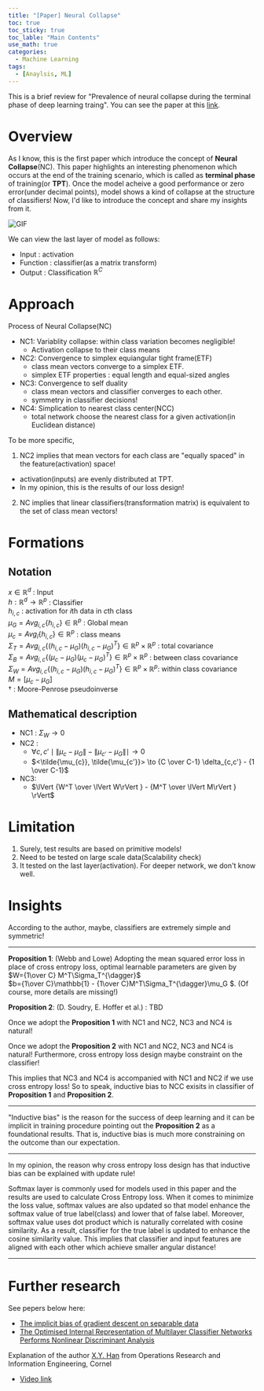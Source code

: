 ```yaml
---
title: "[Paper] Neural Collapse"
toc: true
toc_sticky: true
toc_lable: "Main Contents"
use_math: true
categories:
  - Machine Learning
tags:
  - [Anaylsis, ML]
---
```


This is a brief review for "Prevalence of neural collapse during the terminal phase of deep learning traing". You can see the paper at this [link](https://www.pnas.org/doi/10.1073/pnas.2015509117).

# Overview

As I know, this is the first paper which introduce the concept of **Neural Collapse**(NC). This paper highlights an interesting phenomenon which occurs at the end of the training scenario, which is called as **terminal phase** of training(or **TPT**). Once the model acheive a good performance or zero error(under decimal points), model shows a kind of collapse at the structure of classifiers! Now, I'd like to introduce the concept and share my insights from it.

![GIF](/assets/images/paper/neural_collapse.gif)

We can view the last layer of model as follows:
- Input : activation
- Function : classifier(as a matrix transform)
- Output : Classification $\mathbb{R}^C$

# Approach

Process of Neural Collapse(NC)
- NC1: Variablity collapse: within class variation becomes negligible! 
  - Activation collapse to their class means
- NC2: Convergence to simplex equiangular tight frame(ETF)
  - class mean vectors converge to a simplex ETF.
  - simplex ETF properties : equal length and equal-sized angles
- NC3: Convergence to self duality
  - class mean vectors and classifier converges to each other.
  - symmetry in classifier decisions!
- NC4: Simplication to nearest class center(NCC)
  - total network choose the nearest class for a given activation(in Euclidean distance)

To be more specific, <br>
1. NC2 implies that mean vectors for each class are "equally spaced" in the feature(activation) space!
  - activation(inputs) are evenly distributed at TPT.
  - In my opinion, this is the results of our loss design! 
2. NC implies that linear classifiers(transformation matrix) is equivalent to the set of class mean vectors!

# Formations

## Notation

$x\in\mathbb{R}^d$ : Input <br>
$h:\mathbb{R}^d\to\mathbb{R}^p$ : Classifier <br>
$h_{i,c}$ : activation for $i$th data in $c$th class <br>
$\mu_{G}=Avg_{i,c} \lbrace h_{i,c} \rbrace \in \mathbb{R}^p$ : Global mean<br>
$\mu_c=Avg_{i}\lbrace h_{i,c}\rbrace \in \mathbb{R}^p$ : class means<br>
 $\Sigma_T = Avg_{i,c}\lbrace (h_{i,c}-\mu_G)(h_{i,c}-\mu_G)^T \rbrace \in \mathbb{R}^p \times \mathbb{R}^p$ : total covariance<br>
$\Sigma_B = Avg_{i,c}\lbrace (\mu_{c}-\mu_G)(\mu_{c}-\mu_G)^T \rbrace \in \mathbb{R}^p \times \mathbb{R}^p$ : between class covariance<br>
$\Sigma_W = Avg_{i,c}\lbrace (h_{i,c}-\mu_G)(h_{i,c}-\mu_G)^T \rbrace \in \mathbb{R}^p \times \mathbb{R}^p$: within class covariance <br>
$M = [\mu_c - \mu_G]$<br>
$\dagger$ : Moore-Penrose pseudoinverse

## Mathematical description

- NC1 : $\Sigma_W\to 0$
- NC2 : <br>
  - $\forall c,c' \mid \lVert \mu_c - \mu_G\rVert - \lVert \mu_{c'} - \mu_G\rVert \mid \to 0$
  - $<\tilde{\mu_{c}}, \tilde{\mu_{c'}}> \to {C \over C-1} \delta_{c,c'} - {1 \over C-1}$
- NC3:
  - $\lVert {W^T \over \lVert W\rVert }  - {M^T \over \lVert M\rVert } \rVert$

# Limitation

1. Surely, test results are based on primitive models!
2. Need to be tested on large scale data(Scalability check)
3. It tested on the last layer(activation). For deeper network, we don't know well.


# Insights


According to the author, maybe, classifiers are extremely simple and symmetric!

---

**Proposition 1**: (Webb and Lowe) Adopting the mean squared error loss in place of cross entropy loss, optimal learnable parameters are given by<br>
$W={1\over C} M^T\Sigma_T^{\dagger}$<br>
$b={1\over C}\mathbb{1} - {1\over C}M^T\Sigma_T^{\dagger}\mu_G $.
(Of course, more details are missing!)

**Proposition 2**: (D. Soudry, E. Hoffer et al.) : TBD

Once we adopt the **Proposition 1** with NC1 and NC2, NC3 and NC4 is natural!

Once we adopt the **Proposition 2** with NC1 and NC2, NC3 and NC4 is natural! Furthermore, cross entropy loss design maybe constraint on the classifier!

This implies that NC3 and NC4 is accompanied with NC1 and NC2 if we use cross entropy loss! So to speak, inductive bias to NCC exisits in classifier of **Proposition 1** and **Proposition 2**.

---

"Inductive bias" is the reason for the success of deep learning and it can be implicit in training procedure pointing out the **Proposition 2** as a foundational results. That is, inductive bias is much more constraining on the outcome than our expectation.

---

In my opinion, the reason why cross entropy loss design has that inductive bias can be explained with update rule! 

Softmax layer is commonly used for models used in this paper and the results are used to calculate Cross Entropy loss. When it comes to minimize the loss value, softmax values are also updated so that model enhance the softmax value of true label(class) and lower that of false label. Moreover, softmax value uses dot product which is naturally correlated with cosine similarity. As a result, classifier for the true label is updated to enhance the cosine similarity value. This implies that classifier and input features are aligned with each other which achieve smaller angular distance!

---

# Further research

See pepers below here:
- [The implicit bias of gradient descent on separable data](https://www.jmlr.org/papers/volume19/18-188/18-188.pdf)
- [The Optimised Internal Representation of Multilayer Classifier Networks Performs Nonlinear Discriminant Analysis](https://www.sciencedirect.com/science/article/abs/pii/089360809090019H)

Explanation of the author [X.Y. Han](https://xyhan.me/) from Operations Research and Information Engineering, Cornel
- [Video link](https://vimeo.com/751017447)
